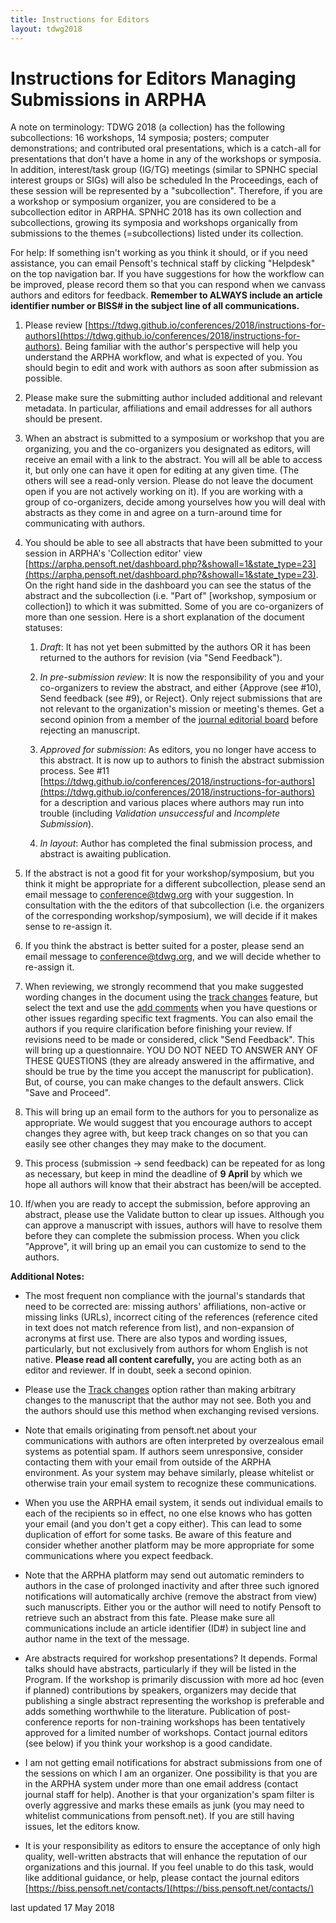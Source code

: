 ```yaml
---
title: Instructions for Editors
layout: tdwg2018
---  
```


# Instructions for Editors Managing Submissions in ARPHA

A note on terminology: TDWG 2018 (a collection) has the following subcollections: 16 workshops, 14 symposia; posters; computer demonstrations; and contributed oral presentations, which is a catch-all for presentations that don't have a home in any of the workshops or symposia. In addition, interest/task group (IG/TG) meetings (similar to SPNHC special interest groups or SIGs) will also be scheduled In the Proceedings, each of these session will be represented by a "subcollection". Therefore, if you are a workshop or symposium organizer, you are considered to be a subcollection editor in ARPHA. SPNHC 2018 has its own collection and subcollections, growing its symposia and workshops organically from submissions to the themes (=subcollections) listed under its collection.

For help: If something isn't working as you think it should, or if you need assistance, you can email Pensoft's technical staff by clicking "Helpdesk" on the top navigation bar. If you have suggestions for how the workflow can be improved, please record them so that you can respond when we canvass authors and editors for feedback. **Remember to ALWAYS include an article identifier number or BISS# in the subject line of all communications.**

1. Please review [https://tdwg.github.io/conferences/2018/instructions-for-authors](https://tdwg.github.io/conferences/2018/instructions-for-authors). Being familiar with the author's perspective will help you understand the ARPHA workflow, and what is expected of you. You should begin to edit and work with authors as soon after submission as possible. 

2. Please make sure the submitting author included additional and relevant metadata. In particular, affiliations and email addresses for all authors should be present.

3. When an abstract is submitted to a symposium or workshop that you are organizing, you and the co-organizers you designated as editors, will receive an email with a link to the abstract. You will all be able to access it, but only one can have it open for editing at any given time. (The others will see a read-only version. Please do not leave the document open if you are not actively working on it). If you are working with a group of co-organizers, decide among yourselves how you will deal with abstracts as they come in and agree on a turn-around time for communicating with authors.

4. You should be able to see all abstracts that have been submitted to your session in ARPHA's 'Collection editor' view [https://arpha.pensoft.net/dashboard.php?&showall=1&state_type=23](https://arpha.pensoft.net/dashboard.php?&showall=1&state_type=23). On the right hand side in the dashboard you can see the status of the abstract and the subcollection (i.e. "Part of" [workshop, symposium or collection]) to which it was submitted. Some of you are co-organizers of more than one session. Here is a short explanation of the document statuses:

    1. *Draft*: It has not yet been submitted by the authors OR it has been returned to the authors for revision (via "Send Feedback").

    2. *In pre-submission review*: It is now the responsibility of you and your co-organizers to review the abstract, and either {Approve (see #10), Send feedback (see #9), or Reject}. Only reject submissions that are not relevant to the organization's mission or meeting's themes. Get a second opinion from a member of the [journal editorial board](https://biss.pensoft.net/board/) before rejecting an manuscript. 
    
    3. *Approved for submission*: As editors, you no longer have access to this abstract. It is now up to authors to finish the abstract submission process. See #11 [https://tdwg.github.io/conferences/2018/instructions-for-authors](https://tdwg.github.io/conferences/2018/instructions-for-authors) for a description and various places where authors may run into trouble (including *Validation unsuccessful* and *Incomplete Submission*).

    4. *In layout*: Author has completed the final submission process, and abstract is awaiting publication.

5. If the abstract is not a good fit for your workshop/symposium, but you think it might be appropriate for a different subcollection, please send an email message to conference@tdwg.org with your suggestion. In consultation with the the editors of that subcollection (i.e. the organizers of the corresponding workshop/symposium), we will decide if it makes sense to re-assign it.

6. If you think the abstract is better suited for a poster, please send an email message to conference@tdwg.org, and we will decide whether to re-assign it.

7. When reviewing, we strongly recommend that you make suggested wording changes in the document using the [track changes](https://arpha.pensoft.net/tips/Track-Changes) feature, but select the text and use the [add comments](https://arpha.pensoft.net/tips/Comments) when you have questions or other issues regarding specific text fragments. You can also email the authors if you require clarification before finishing your review. If revisions need to be made or considered, click "Send Feedback". This will bring up a questionnaire. YOU DO NOT NEED TO ANSWER ANY OF THESE QUESTIONS (they are already answered in the affirmative, and should be true by the time you accept the manuscript for publication). But, of course, you can make changes to the default answers. Click "Save and Proceed".

8. This will bring up an email form to the authors for you to personalize as appropriate. We would suggest that you encourage authors to accept changes they agree with, but keep track changes on so that you can easily see other changes they may make to the document. 

9. This process (submission -> send feedback) can be repeated for as long as necessary, but keep in mind the deadline of **9 April** by which we hope all authors will know that their abstract has been/will be accepted.

10. If/when you are ready to accept the submission, before approving an abstract, please use the Validate button to clear up issues. Although you can approve a manuscript with issues, authors will have to resolve them before they can complete the submission process.  When you click "Approve", it will bring up an email you can customize to send to the authors.

**Additional Notes:**

* The most frequent non compliance with the journal's standards that need to be corrected are: missing authors' affiliations, non-active or missing links (URLs), incorrect citing of the references (reference cited in text does not match reference from list), and non-expansion of acronyms at first use. There are also typos and wording issues, particularly, but not exclusively from authors for whom English is not native. **Please read all content carefully,** you are acting both as an editor and reviewer. If in doubt, seek a second opinion.

* Please use the [Track changes](https://arpha.pensoft.net/tips/Track-Changes) option rather than making arbitrary changes to the manuscript that the author may not see. Both you and the authors should use this method when exchanging revised versions.

* Note that emails originating from pensoft.net about your communications with authors are often interpreted by overzealous email systems as potential spam. If authors seem unresponsive, consider contacting them with your email from outside of the ARPHA environment. As your system may behave similarly, please whitelist or otherwise train your email system to recognize these communications. 

* When you use the ARPHA email system, it sends out individual emails to each of the recipients so in effect, no one else knows who has gotten your email (and you don't get a copy either). This can lead to some duplication of effort for some tasks. Be aware of this feature and consider whether another platform may be more appropriate for some communications where you expect feedback.

* Note that the ARPHA platform may send out automatic reminders to authors in the case of prolonged inactivity and after three such ignored notifications will automatically archive (remove the abstract from view) such manuscripts. Either you or the author will need to notify Pensoft to retrieve such an abstract from this fate. Please make sure all communications include an article identifier (ID#) in subject line and author name in the text of the message.

* Are abstracts required for workshop presentations? 
It depends. Formal talks should have abstracts, particularly if they will be listed in the Program. If the workshop is primarily discussion with more ad hoc (even if planned) contributions by speakers, organizers may decide that publishing a single abstract representing the workshop is preferable and adds something worthwhile to the literature. Publication of post-conference reports for non-training workshops has been tentatively approved for a limited number of workshops. Contact journal editors (see below) if you think your workshop is a good candidate.

* I am not getting email notifications for abstract submissions from one of the sessions on which I am an organizer. One possibility is that you are in the ARPHA system under more than one email address (contact journal staff for help). Another is that your organization's spam filter is overly aggressive and marks these emails as junk (you may need to whitelist communications from pensoft.net). If you are still having issues, let the editors know.

* It is your responsibility as editors to ensure the acceptance of only high quality, well-written abstracts that will enhance the reputation of our organizations and this journal. If you feel unable to do this task, would like additional guidance, or help, please contact the journal editors [https://biss.pensoft.net/contacts/](https://biss.pensoft.net/contacts/) 

last updated 17 May 2018
